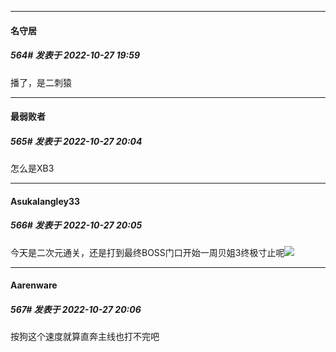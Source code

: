 

*****

####  名守居  
##### 564#       发表于 2022-10-27 19:59

播了，是二刺猿

*****

####  最弱败者  
##### 565#       发表于 2022-10-27 20:04

怎么是XB3

*****

####  Asukalangley33  
##### 566#       发表于 2022-10-27 20:05

今天是二次元通关，还是打到最终BOSS门口开始一周贝姐3终极寸止呢<img src="https://static.saraba1st.com/image/smiley/face2017/068.png" referrerpolicy="no-referrer">

*****

####  Aarenware  
##### 567#       发表于 2022-10-27 20:06

按狗这个速度就算直奔主线也打不完吧

